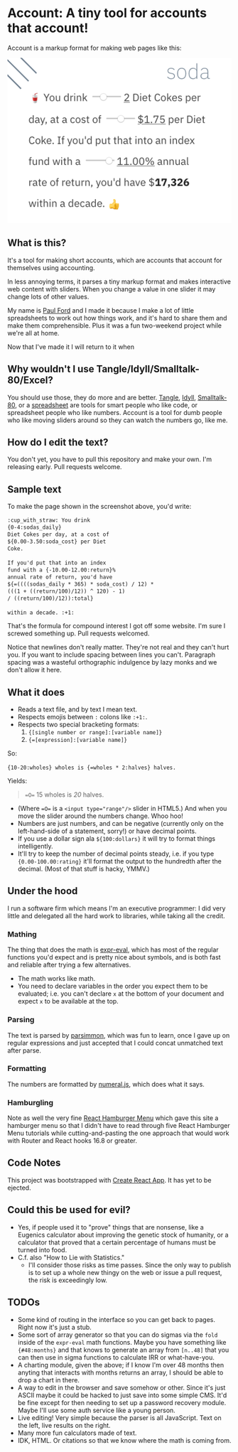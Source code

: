 # Account: A tiny tool for accounts that account!

Account is a markup format for making web pages like this:

![An image of a screenshot with text and sliders intermixed. One might reasonably surmise by looking at this screenshot that when you move the sliders, the numbers in the text would change, and that this would be the entire point of this effort.](./doc/screenshot.png)

## What is this?

It's a tool for making short accounts, which are accounts that account for themselves using accounting.

In less annoying terms, it parses a tiny markup format and makes interactive web content with sliders. When you change a value in one slider it may change lots of other values.

My name is [Paul Ford](https://github.com/ftrain/) and I made it because I make a lot of little spreadsheets to work out how things work, and it's hard to share them and make them comprehensible. Plus it was a fun two-weekend project while we're all at home.

Now that I've made it I will return to it when 

## Why wouldn't I use Tangle/Idyll/Smalltalk-80/Excel?

You should use those, they do more and are better. [Tangle](http://worrydream.com/Tangle/), [Idyll](https://idyll-lang.org/), [Smalltalk-80](https://pharo.org/), or a [spreadsheet](https://en.wikipedia.org/wiki/VisiCalc) are tools for smart people who like code, or spreadsheet people who like numbers. Account is a tool for dumb people who like moving sliders around so they can watch the numbers go, like me.

## How do I edit the text?

You don't yet, you have to pull this repository and make your own. I'm releasing early. Pull requests welcome.

## Sample text

To make the page shown in the screenshot above, you'd write:

```
:cup_with_straw: You drink
{0-4:sodas_daily} 
Diet Cokes per day, at a cost of 
${0.00-3.50:soda_cost} per Diet 
Coke.

If you'd put that into an index 
fund with a {-10.00-12.00:return}% 
annual rate of return, you'd have 
${=((((sodas_daily * 365) * soda_cost) / 12) * 
(((1 + ((return/100)/12)) ^ 120) - 1) 
/ ((return/100)/12)):total} 

within a decade. :+1:

```

That's the formula for compound interest I got off some website. I'm sure I screwed something up. Pull requests welcomed.

Notice that newlines don't really matter. They're not real and they can't hurt you. If you want to include spacing between lines you can't. Paragraph spacing was a wasteful orthographic indulgence by lazy monks and we don't allow it here.

## What it does

* Reads a text file, and by text I mean text.
* Respects emojis between ```:``` colons like ```:+1:```.
* Respects two special bracketing formats:
   1. ```{[single number or range]:[variable name]}```
   2. ```{=[expression]:[variable name]}```

So:

```{10-20:wholes} wholes is {=wholes * 2:halves} halves.```

Yields:

> ```=O=``` 15 wholes is *20* halves.

- (Where ```=O=``` is a ```<input type="range"/>``` slider in HTML5.) And when you move the slider around the numbers change. Whoo hoo!
- Numbers are just numbers, and can be negative (currently only on the left-hand-side of a statement, sorry!) or have decimal points.
- If you use a dollar sign ala ```${100:dollars}``` it will try to format things intelligently.
- It'll try to keep the number of decimal points steady, i.e. if you type ```{0.00-100.00:rating}``` it'll format the output to the hundredth after the decimal. (Most of that stuff is hacky, YMMV.)

## Under the hood

I run a software firm which means I'm an executive programmer: I did very little and delegated all the hard work to libraries, while taking all the credit.

### Mathing
The thing that does the math is [expr-eval](https://github.com/silentmatt/expr-eval), which has most of the regular functions you'd expect and is pretty nice about symbols, and is both fast and reliable after trying a few alternatives.

- The math works like math.
- You need to declare variables in the order you expect them to be evaluated; i.e. you can't declare ```x``` at the bottom of your document and expect ```x``` to be available at the top.

### Parsing
The text is parsed by [parsimmon](https://github.com/jneen/parsimmon), which was fun to learn, once I gave up on regular expressions and just accepted that I could concat unmatched text after parse.

### Formatting

The numbers are formatted by [numeral.js](http://numeraljs.com/), which does what it says.

### Hamburgling

Note as well the very fine [React Hamburger Menu](https://www.npmjs.com/package/react-hamburger-menu) which gave this site a hamburger menu so that I didn't have to read through five React Hamburger Menu tutorials while cutting-and-pasting the one approach that would work with Router and React hooks 16.8 or greater.

## Code Notes
This project was bootstrapped with [Create React App](https://github.com/facebook/create-react-app). It has yet to be ejected. 


## Could this be used for evil?
- Yes, if people used it to "prove" things that are nonsense, like a Eugenics calculator about improving the genetic stock of humanity, or a calculator that proved that a certain percentage of humans must be turned into food.
- C.f. also "How to Lie with Statistics."
  - I'll consider those risks as time passes. Since the only way to publish is to set up a whole new thingy on the web or issue a pull request, the risk is exceedingly low.

## TODOs
- Some kind of routing in the interface so you can get back to pages. Right now it's just a stub.
- Some sort of array generator so that you can do sigmas via the ```fold``` inside of the ```expr-eval``` math functions. Maybe you have something like ```{#48:months}``` and that knows to generate an array from ```[n..48]``` that you can then use in sigma functions to calculate IRR or what-have-you.
- A charting module, given the above; if I know I'm over 48 months then anyting that interacts with months returns an array, I should be able to drop a chart in there.
- A way to edit in the browser and save somehow or other. Since it's just ASCII maybe it could be hacked to just save into some simple CMS. It'd be fine except for then needing to set up a password recovery module. Maybe I'll use some auth service like a young person.
- Live editing! Very simple because the parser is all JavaScript. Text on the left, live results on the right.
- Many more fun calculators made of text.
- IDK, HTML. Or citations so that we know where the math is coming from.
